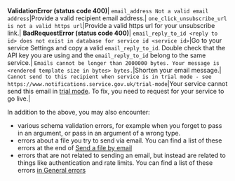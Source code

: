 **ValidationError (status code 400)**|
`email_address Not a valid email address`|Provide a valid recipient email address.|
`one_click_unsubscribe_url is not a valid https url`|Provide a valid https url for your unsubscribe link.|
**BadRequestError (status code 400)**|
`email_reply_to_id <reply to id> does not exist in database for service id <service id>`|Go to your service Settings and copy a valid `email_reply_to_id`. Double check that the API key you are using and the `email_reply_to_id` belong to the same service.|
`Emails cannot be longer than 2000000 bytes. Your message is <rendered template size in bytes> bytes.`|Shorten your email message.|
`Cannot send to this recipient when service is in trial mode - see https://www.notifications.service.gov.uk/trial-mode`|Your service cannot send this email in [trial mode](https://www.notifications.service.gov.uk/using-notify/trial-mode). To fix, you need to request for your service to go live.|

In addition to the above, you may also encounter:

* various schema validation errors, for example when you forget to pass in an argument, or pass in an argument of a wrong type.
* errors about a file you try to send via email. You can find a list of these errors at the end of [Send a file by email](#send-a-file-by-email)
* errors that are not related to sending an email, but instead are related to things like authentication and rate limits. You can find a list of these errors [in General errors](#general-errors)